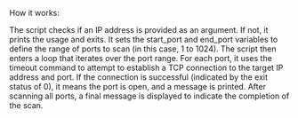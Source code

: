 How it works:

The script checks if an IP address is provided as an argument. If not, it prints the usage and exits.
It sets the start_port and end_port variables to define the range of ports to scan (in this case, 1 to 1024).
The script then enters a loop that iterates over the port range.
For each port, it uses the timeout command to attempt to establish a TCP connection to the target IP address and port.
If the connection is successful (indicated by the exit status of 0), it means the port is open, and a message is printed.
After scanning all ports, a final message is displayed to indicate the completion of the scan.
